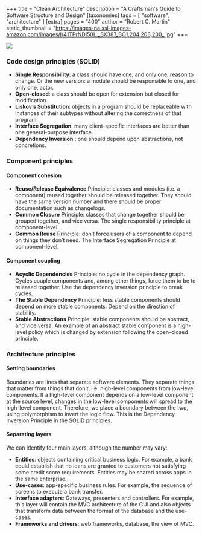 +++
title = "Clean Architecture"
description = "A Craftsman's Guide to Software Structure and Design"
[taxonomies]
tags = [ "software", "architecture" ]
[extra]
pages = "400"
author = "Robert C. Martin"
static_thumbnail = "https://images-na.ssl-images-amazon.com/images/I/41TPrNDI50L._SX387_BO1,204,203,200_.jpg"
+++

<a target="_blank"  href="https://www.amazon.de/gp/product/0134494164/ref=as_li_tl?ie=UTF8&camp=1638&creative=6742&creativeASIN=0134494164&linkCode=as2&tag=chemaclass-21&linkId=ab2f15463aa16df7325e957c539878e0">
    <img border="0" src="https://images-na.ssl-images-amazon.com/images/I/41TPrNDI50L._SX387_BO1,204,203,200_.jpg" >
</a>

<!-- more -->

### Code design principles (SOLID)

- **Single Responsibility**: a class should have one, and only one, reason to change. Or the new version: a module
  should be responsible to one, and only one, actor.
- **Open-closed**: a class should be open for extension but closed for modification.
- **Liskov’s Substitution**: objects in a program should be replaceable with instances of their subtypes without
  altering the correctness of that program.
- **Interface Segregation**: many client-specific interfaces are better than one general-purpose interface.
- **Dependency Inversion** : one should depend upon abstractions, not concretions.

### Component principles

#### Component cohesion

- **Reuse/Release Equivalence** Principle: classes and modules (i.e. a component) reused together should be released
  together. They should have the same version number and there should be proper documentation such as changelogs.
- **Common Closure** Principle: classes that change together should be grouped together, and vice versa. The single
  responsibility principle at component-level.
- **Common Reuse** Principle: don’t force users of a component to depend on things they don’t need. The Interface
  Segregation Principle at component-level.

#### Component coupling

- **Acyclic Dependencies** Principle: no cycle in the dependency graph. Cycles couple components and, among other
  things, force them to be to released together. Use the dependency inversion principle to break cycles.
- **The Stable Dependency** Principle: less stable components should depend on more stable components. Depend on the
  direction of stability.
- **Stable Abstractions** Principle: stable components should be abstract, and vice versa. An example of an abstract
  stable component is a high-level policy which is changed by extension following the open-closed principle.

### Architecture principles

#### Setting boundaries

Boundaries are lines that separate software elements. They separate things that matter from things that don’t, i.e.
high-level components from low-level components. If a high-level component depends on a low-level component at the
source level, changes in the low-level components will spread to the high-level component. Therefore, we place a
boundary between the two, using polymorphism to invert the logic flow. This is the Dependency Inversion Principle in the
SOLID principles.

#### Separating layers

We can identify four main layers, although the number may vary:

- **Entities**: objects containing critical business logic. For example, a bank could establish that no loans are
  granted to customers not satisfying some credit score requirements. Entities may be shared across apps in the same
  enterprise.
- **Use-cases**: app-specific business rules. For example, the sequence of screens to execute a bank transfer.
- **Interface adapters**: Gateways, presenters and controllers. For example, this layer will contain the MVC
  architecture of the GUI and also objects that transform data between the format of the database and the use-cases.
- **Frameworks and drivers**: web frameworks, database, the view of MVC.


